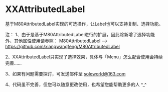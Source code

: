 # XXAttributedLabel

基于M80AttributedLabel实现的可选操作，让Label也可以支持复制、选择功能。


注：
1、由于是基于M80AttributedLabel进行的扩展，因此除新增了选择功能外，其他属性使用请参照：
      M80AttributedLabel  -->  https://github.com/xiangwangfeng/M80AttributedLabel
    
2、XXAttributedLabel只实现了选择效果，具体与「Menu」怎么配合使用会持续完善……

3、如果有问题需要探讨，可发送邮件至 soleworld@163.com

4、代码虽不完善，但您可以随意更改使用，也希望您能帮助更多的人  ^_^
